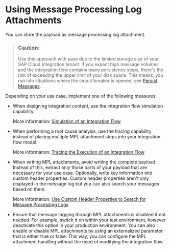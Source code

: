 <!-- loio6776fd33d672479ca4cec35752d3bdeb -->

# Using Message Processing Log Attachments

You can store the payload as message processing log attachment.

> ### Caution:  
> Use this approach with ease due to the limited storage size of your SAP Cloud Integration tenant. If you expect high message volumes and the integration flow contains many persistency steps, there's the risk of exceeding the upper limit of your disk space. This means, you run into situations where the circuit breaker is opened, see [Persist Messages](persist-messages-8c35f3f.md).

Depending on your use case, implement one of the following measures:

-   When designing integration content, use the integration flow simulation capability.

    More information: [Simulation of an Integration Flow](simulation-of-an-integration-flow-2e2210b.md)

-   When performing a root cause analysis, use the tracing capability instead of placing multiple MPL attachment steps into your integration flow model.

    More information: [Tracing the Execution of an Integration Flow](../Operations/tracing-the-execution-of-an-integration-flow-4ec27d3.md)

-   When writing MPL attachments, avoid writing the complete payload. Instead of this, extract only those parts of your payload that are necessary for your use case. Optionally, write key information into custom header properties. Custom header properties aren't only displayed in the message log but you can also search your messages based on them.

    More information: [Use Custom Header Properties to Search for Message Processing Logs](use-custom-header-properties-to-search-for-message-processing-logs-d4b5839.md)

-   Ensure that message logging through MPL attachments is disabled if not needed. For example, switch it on within your test environment, however deactivate this option in your production environment. You can also enable or disable MPL attachments by using an externalized parameter that is either true or false. This way, you can configure the MPL attachment handling without the need of modifying the integration flow.


